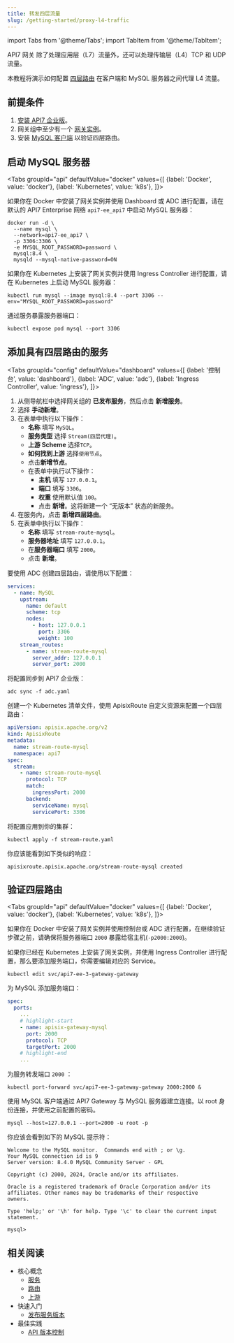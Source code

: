 ```yaml
---
title: 转发四层流量
slug: /getting-started/proxy-l4-traffic
---
```


import Tabs from '@theme/Tabs';
import TabItem from '@theme/TabItem';

API7 网关 除了处理应用层（L7）流量外，还可以处理传输层（L4）TCP 和 UDP 流量。

本教程将演示如何配置 [四层路由](../key-concepts/stream-routes.md) 在客户端和 MySQL 服务器之间代理 L4 流量。

## 前提条件

1. [安装 API7 企业版](./install-api7-ee.md)。
2. 网关组中至少有一个 [网关实例](./add-gateway-instance.md)。
3. 安装 [MySQL 客户端](https://dev.mysql.com/doc/refman/8.4/en/installing.html) 以验证四层路由。

## 启动 MySQL 服务器

<Tabs
groupId="api"
defaultValue="docker"
values={[
{label: 'Docker', value: 'docker'},
{label: 'Kubernetes', value: 'k8s'},
]}>

<TabItem value="docker">

如果你在 Docker 中安装了网关实例并使用 Dashboard 或 ADC 进行配置，请在默认的 API7 Enterprise 网络 `api7-ee_api7` 中启动 MySQL 服务器：

```shell
docker run -d \
  --name mysql \
  --network=api7-ee_api7 \
  -p 3306:3306 \
  -e MYSQL_ROOT_PASSWORD=password \
  mysql:8.4 \
  mysqld --mysql-native-password=ON
```

</TabItem>

<TabItem value="k8s">

如果你在 Kubernetes 上安装了网关实例并使用 Ingress Controller 进行配置，请在 Kubernetes 上启动 MySQL 服务器：

```shell
kubectl run mysql --image mysql:8.4 --port 3306 --env="MYSQL_ROOT_PASSWORD=password"
```

通过服务暴露服务器端口：

```shell
kubectl expose pod mysql --port 3306
```

</TabItem>
</Tabs>

## 添加具有四层路由的服务

<Tabs
groupId="config"
defaultValue="dashboard"
values={[
{label: '控制台', value: 'dashboard'},
{label: 'ADC', value: 'adc'},
{label: 'Ingress Controller', value: 'ingress'},
]}>
<TabItem value="dashboard">

1. 从侧导航栏中选择网关组的 **已发布服务**，然后点击 **新增服务**。
2. 选择 **手动新增**。
3. 在表单中执行以下操作：
    * **名称** 填写 `MySQL`。
    * **服务类型** 选择 `Stream(四层代理)`。
    * **上游 Scheme** 选择`TCP`。
    * **如何找到上游** 选择`使用节点`。
    * 点击**新增节点**。
    * 在表单中执行以下操作：
        * **主机** 填写 `127.0.0.1`。
        * **端口** 填写 `3306`。
        * **权重** 使用默认值 `100`。
        * 点击 **新增**。这将新建一个 “无版本” 状态的新服务。
5. 在服务内，点击 **新增四层路由**。
6. 在表单中执行以下操作：
    * **名称** 填写 `stream-route-mysql`。
    * **服务器地址** 填写 `127.0.0.1`。
    * 在**服务器端口** 填写 `2000`。 
    * 点击 **新增**。

</TabItem>

<TabItem value="adc">

要使用 ADC 创建四层路由，请使用以下配置：

```yaml title="adc.yaml"
services:
  - name: MySQL
    upstream:
      name: default
      scheme: tcp
      nodes:
        - host: 127.0.0.1
          port: 3306
          weight: 100
    stream_routes:
      - name: stream-route-mysql
        server_addr: 127.0.0.1
        server_port: 2000
```

将配置同步到 API7 企业版：

```shell
adc sync -f adc.yaml
```

</TabItem>


<TabItem value="ingress">

创建一个 Kubernetes 清单文件，使用 ApisixRoute 自定义资源来配置一个四层路由：

```yaml title="stream-route.yaml"
apiVersion: apisix.apache.org/v2
kind: ApisixRoute
metadata:
  name: stream-route-mysql
  namespace: api7
spec:
  stream:
    - name: stream-route-mysql
      protocol: TCP
      match:
        ingressPort: 2000
      backend:
        serviceName: mysql
        servicePort: 3306
```

将配置应用到你的集群：

```shell
kubectl apply -f stream-route.yaml
```

你应该能看到如下类似的响应：

```text
apisixroute.apisix.apache.org/stream-route-mysql created
```

</TabItem>

</Tabs>

## 验证四层路由

<Tabs
groupId="api"
defaultValue="docker"
values={[
{label: 'Docker', value: 'docker'},
{label: 'Kubernetes', value: 'k8s'},
]}>

<TabItem value="docker">

如果你在 Docker 中安装了网关实例并使用控制台或 ADC 进行配置，在继续验证步骤之前，请确保将服务器端口 `2000` 暴露给宿主机(`-p2000:2000`)。

</TabItem>

<TabItem value="k8s">

如果你已经在 Kubernetes 上安装了网关实例，并使用 Ingress Controller 进行配置，那么要添加服务端口，你需要编辑对应的 Service。

```shell
kubectl edit svc/api7-ee-3-gateway-gateway
```

为 MySQL 添加服务端口：

```yaml
spec:
  ports:
    ...
    # highlight-start
    - name: apisix-gateway-mysql
      port: 2000
      protocol: TCP
      targetPort: 2000
    # highlight-end
    ...
```

为服务转发端口 `2000` ：

```shell
kubectl port-forward svc/api7-ee-3-gateway-gateway 2000:2000 &
```

</TabItem>

</Tabs>

使用 MySQL 客户端通过 API7 Gateway 与 MySQL 服务器建立连接。以 root 身份连接，并使用之前配置的密码。

```shell
mysql --host=127.0.0.1 --port=2000 -u root -p
```

你应该会看到如下的 MySQL 提示符：

```text
Welcome to the MySQL monitor.  Commands end with ; or \g.
Your MySQL connection id is 9
Server version: 8.4.0 MySQL Community Server - GPL
 
Copyright (c) 2000, 2024, Oracle and/or its affiliates.
 
Oracle is a registered trademark of Oracle Corporation and/or its
affiliates. Other names may be trademarks of their respective
owners.
 
Type 'help;' or '\h' for help. Type '\c' to clear the current input statement.
 
mysql>
```

## 相关阅读

- 核心概念
  - [服务](../key-concepts/services.md)
  - [路由](../key-concepts/routes.md)
  - [上游](../key-concepts/upstreams.md)
- 快速入门
  - [发布服务版本](publish-service.md)
- 最佳实践
  - [API 版本控制](../best-practices/api-version-control.md)
